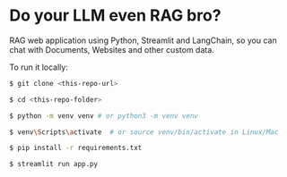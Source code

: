 # Do your LLM even RAG bro?

RAG web application using Python, Streamlit and LangChain, so you can chat with Documents, Websites and other custom data.

To run it locally:

```bash
$ git clone <this-repo-url>

$ cd <this-repo-folder>

$ python -m venv venv # or python3 -m venv venv

$ venv\Scripts\activate  # or source venv/bin/activate in Linux/Mac

$ pip install -r requirements.txt

$ streamlit run app.py
```
